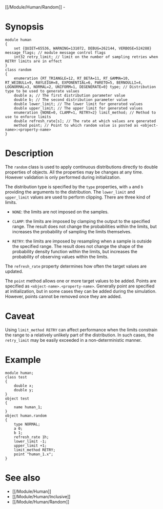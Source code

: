 [[/Module/Human/Random]] - 

# Synopsis

~~~
module human
{
	set {QUIET=65536, WARNING=131072, DEBUG=262144, VERBOSE=524288} message_flags; // module message control flags
	int32 retry_limit; // limit on the number of sampling retries when RETRY limits are in effect
}
class random 
{
	enumeration {RT_TRIANGLE=12, RT_BETA=11, RT_GAMMA=10, RT_WEIBULL=9, RAYLEIGH=8, EXPONENTIAL=6, PARETO=5, BERNOULLI=4, LOGNORMAL=3, NORMAL=2, UNIFORM=1, DEGENERATE=0} type; // Distribution type to be used to generate values
	double a; // The first distribution parameter value
	double b; // The second distribution parameter value
	double lower_limit; // The lower limit for generated values
	double upper_limit; // The upper limit for generated values
	enumeration {NONE=0, CLAMP=1, RETRY=2} limit_method; // Method to use to enforce limits
	double refresh_rate[s]; // The rate at which values are generated
	method point; // Point to which random value is posted as <object-name>:<property-name>
}
~~~

# Description

The `random` class is used to apply continuous distributions directly to double properties of objects. All the properties may be changes at any time. However validation is only performed during initialization.

The distribution type is specified by the `type` properties, with `a` and `b` providing the arguments to the distribution.  The `lower_limit` and `upper_limit` values are used to perform clipping. There are three kind of limits.

* `NONE`: the limits are not imposed on the samples.

* `CLAMP`: the limits are imposed by clamping the output to the specified range. The result does not change the probabilities within the limits, but increases the probability of sampling the limits themselves.

* `RETRY`: the limits are imposed by resampling when a sample is outside the specified range. The result does not change the shape of the probability density function within the limits, but increases the probability of observing values within the limits.

The `refresh_rate` property determines how often the target values are updated.

The `point` method allows one or more target values to be added. Points are specified as `<object-name>.<property-name>`.  Generally point are specified at initialization, but in some cases they can be added during the simulation. However, points cannot be removed once they are added.

# Caveat

Using `limit_method RETRY` can affect performance when the limits constrain the range to a relatively unlikely part of the distribution. In such cases, the `retry_limit` may be easily exceeded in a non-deterministic manner.

# Example

~~~
module human;
class test
{
	double x;
	double y;
}
object test
{
	name human_1;
}
object human.random
{
	type NORMAL;
	a 0;
	b 1;
	refresh_rate 1h;
	lower_limit -1;
	upper_limit +1;
	limit_method RETRY;
	point "human_1.x";
}
~~~

# See also

* [[/Module/Human]]
* [[/Module/Human/Inclusive]]
* [[/Module/Human/Random]]
